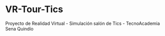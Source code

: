 # VR-Tour-Tics
Proyecto de Realidad Virtual  - Simulación salón de Tics - TecnoAcademia Sena Quindío
